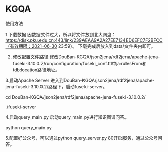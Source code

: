 # KGQA
使用方法

1.下载数据
因数据文件过大，所以将文件放到北大网盘：https://disk.pku.edu.cn:443/link/239AEAA9A2A27EE7134ED6EFC7F2BFCC（有效期限：2021-06-30 23:59）。
下载完成后放入到data/文件夹内即可。

2. 修改配置文件路径
修改DouBan-KGQA/json2jena/rdf2jena/apache-jena-fuseki-3.10.0.2/run/configuration/fuseki_conf.ttl中ja:rulesFrom和tdb:location路径地址。

3.启动Apache Server
进入到DouBan-KGQA/json2jena/rdf2jena/apache-jena-fuseki-3.10.0.2/路径下，启动fuseki-server。

cd DouBan-KGQA/json2jena/rdf2jena/apache-jena-fuseki-3.10.0.2/ 

./fuseki-server

4.启动query_main.py
启动query_main.py进行知识图谱问答。

python query_main.py

5.配置好公众号，可以通过python query_server.py 80开启服务，通过公众号问答。
